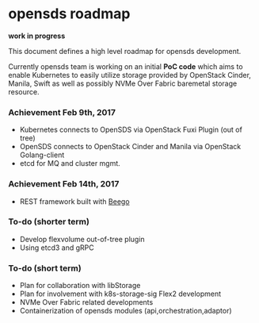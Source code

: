 #  opensds roadmap

**work in progress**

This document defines a high level roadmap for opensds development.

Currently opensds team is working on an initial **PoC code** which aims to enable Kubernetes to
easily utilize storage provided by OpenStack Cinder, Manila, Swift as well as possibly NVMe
Over Fabric baremetal storage resource.

### Achievement Feb 9th, 2017
- Kubernetes connects to OpenSDS via OpenStack Fuxi Plugin (out of tree)
- OpenSDS connects to OpenStack Cinder and Manila via OpenStack Golang-client
- etcd for MQ and cluster mgmt.

### Achievement Feb 14th, 2017
- REST framework built with [Beego](https://github.com/astaxie/beego)

### To-do (shorter term)
- Develop flexvolume out-of-tree plugin
- Using etcd3 and gRPC

### To-do (short term)
- Plan for collaboration with libStorage
- Plan for involvement with k8s-storage-sig Flex2 development
- NVMe Over Fabric related developments
- Containerization of opensds modules (api,orchestration,adaptor)
